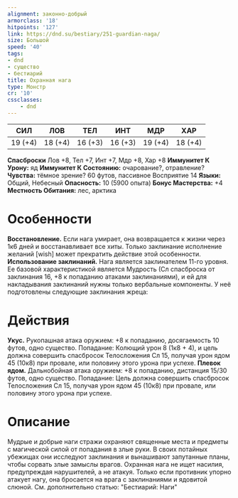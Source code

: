 ```yaml
---
alignment: законно-добрый
armorclass: '18'
hitpoints: '127'
link: https://dnd.su/bestiary/251-guardian-naga/
size: Большой
speed: '40'
tags:
- dnd
- существо
- бестиарий
title: Охранная нага
type: Монстр
cr: '10'
cssclasses:
    - dnd
---
```



| СИЛ | ЛОВ | ТЕЛ | ИНТ | МДР | ХАР |
|---|---|---|---|---|---|
| 19 (+4) | 18 (+4) | 16 (+3) | 16 (+3) | 19 (+4) | 18 (+4) |
**Спасброски** Лов +8, Тел +7, Инт +7, Мдр +8, Хар +8
**Иммунитет К Урону:** яд
**Иммунитет К Состоянию:** очарование?, отравление?
**Чувства:** тёмное зрение? 60 футов, пассивное Восприятие 14
**Языки:** Общий, Небесный
**Опасность:** 10 (5900 опыта)
**Бонус Мастерства:** +4
**Местность Обитания:** лес, арктика


# Особенности
**Восстановление.** Если нага умирает, она возвращается к жизни через 1к6 дней и восстанавливает все хиты. Только заклинание исполнение желаний [wish] может прекратить действие этой особенности.
**Использование заклинаний.** Нага является заклинателем 11-го уровня. Ее базовой характеристикой является Мудрость (Сл спасброска от заклинания 16, +8 к попаданию атаками заклинаниями), и ей для накладывания заклинаний нужны только вербальные компоненты. У неё подготовлены следующие заклинания жреца:


# Действия
**Укус.** Рукопашная атака оружием: +8 к попаданию, досягаемость 10 футов, одно существо. Попадание: Колющий урон 8 (1к8 + 4), и цель должна совершить спасбросок Телосложения Сл 15, получая урон ядом 45 (10к8) при провале, или половину этого урона при успехе.
**Плевок ядом.** Дальнобойная атака оружием: +8 к попаданию, дистанция 15/30 футов, одно существо. Попадание: Цель должна совершить спасбросок Телосложения Сл 15, получая урон ядом 45 (10к8) при провале, или половину этого урона при успехе.


# Описание
Мудрые и добрые наги стражи охраняют священные места и предметы с магической силой от попадания в злые руки. В своих потайных убежищах они исследуют заклинания и вынашивают запутанные планы, чтобы сорвать злые замыслы врагов. Охранная нага не ищет насилия, предупреждая нарушителей, а не атакуя. Только если противник упорно атакует нагу, она бросается на врага с заклинаниями и ядовитой слюной. См. дополнительно статью: "Бестиарий: Наги"